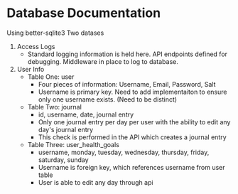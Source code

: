 # Database Documentation

Using better-sqlite3
Two datases
1. Access Logs
    * Standard logging information is held here. API endpoints defined for debugging. Middleware in place to log to database.
2. User Info
    * Table One: user
        * Four pieces of information: Username, Email, Password, Salt
        * Username is primary key. Need to add implementaiton to ensure only one username exists. (Need to be distinct)
    * Table Two: journal
        * id, username, date, journal entry
        * Only one journal entry per day per user with the ability to edit any day's journal entry
        * This check is performed in the API which creates a journal entry
    * Table Three: user_health_goals
        *  username, monday, tuesday, wednesday, thursday, friday, saturday, sunday
        *  Username is foreign key, which references username from user table
        *  User is able to edit any day through api
    
